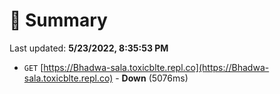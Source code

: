 # 📖 Summary
Last updated: **5/23/2022, 8:35:53 PM**

- `GET` [https://Bhadwa-sala.toxicblte.repl.co](https://Bhadwa-sala.toxicblte.repl.co) - **Down** (5076ms)
